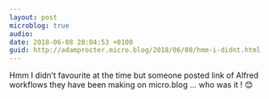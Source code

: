 ```yaml
---
layout: post
microblog: true
audio: 
date: 2018-06-08 20:04:53 +0100
guid: http://adamprocter.micro.blog/2018/06/08/hmm-i-didnt.html
---
```

Hmm I didn’t favourite at the time but someone posted link of Alfred workflows they have been making on micro.blog ... who was it ! 😊
